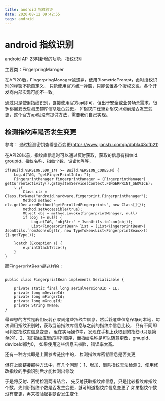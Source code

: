 ```yaml
---
title: android 指纹验证
date: 2020-08-12 09:42:55
tags: android
---
```

# android 指纹识别




android API 23时新增的功能，指纹识别

主要类：FingerpringManager

在API28后，FingerpringManager被遗弃，使用BiometricPrompt，此时授权识别的弹窗不能自定义，
只能使用官方统一弹窗，只能设置各个授权文案。各个开发商内部实现可能不一致。

通过只是使用指纹识别，直接使用官方api即可，但出于安全或业务场景需求，很多都需要去检测生物库信息是否变更，
如指纹库在重新指纹识别前是否发生变更，这个官方api就没有提供方法，需要我们自己实现。

## 检测指纹库是否发生变更

参考：
通过检测密钥查看是否变更(https://www.jianshu.com/p/dbb1a43cfb21)


在API28以前，指纹库信息时可以通过反射获取，获取的信息有指纹id、groupId、指纹名称、指纹个数、设备id等等，

```
if(Build.VERSION.SDK_INT >= Build.VERSION_CODES.M) {
    Log.d(TAG, "getFingerPrintInfo: ");
    FingerprintManager fingerprintManager = (FingerprintManager) getCurrentActivity().getSystemService(Context.FINGERPRINT_SERVICE);
    try{
        Class clz = Class.forName("android.hardware.fingerprint.FingerprintManager");
        Method method = clz.getDeclaredMethod("getEnrolledFingerprints", new Class[]{});
        method.setAccessible(true);
        Object obj = method.invoke(fingerprintManager, null);
        if (obj != null) {
            Log.e(TAG, "objStr:" + JsonUtils.toJson(obj));
            List<FingerprintBean> list = (List<FingerprintBean>) JsonUtils.fromJson(objStr, new TypeToken<List<FingerprintBean>>(){}.getType());
        }
    }catch (Exception e) {
        e.printStackTrace();
    }
}
```
而FingerprintBean是这样的：
```

public class FingerprintBean implements Serializable {

    private static final long serialVersionUID = 1L;
    private long mDeviceId;
    private long mFingerId;
    private long mGroupId;
    private String mName;
}

```

最理想的方式是我们反射获取到这些指纹库信息，然后将这些信息保存到本地，每次调用指纹识别时，获取当前指纹库信息与之前的指纹库信息比较，
只有不同即可判定指纹库信息变更，
但在实际操作中，发现在手机上获取到的指纹id只是简单的1、2、3即指纹库里的排列顺序，而指纹名称是可以随意更改，groupId、deviceId都为0，
如果使用这些信息去校验，错误率太高。

还有一种方式即是上面参考链接中的，
检测指纹库密钥信息是否变更

但在上面链接那种方法中，有几个问题：
1、增加、删除指纹无法检测
2、使用修改指纹的手指识别后才能检测出修改

于是将反射、密钥检测两者结合，
先反射获取指纹库信息，只是比较指纹库指纹个数，先判断指纹个数是否发生变更，就可知道指纹库信息变更了
如果指纹个数没有变更，再来校验密钥是否发生变化
